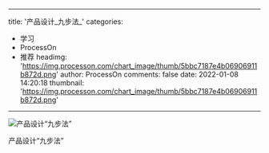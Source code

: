 
---
title: '产品设计_九步法_'
categories: 
 - 学习
 - ProcessOn
 - 推荐
headimg: 'https://img.processon.com/chart_image/thumb/5bbc7187e4b06906911b872d.png'
author: ProcessOn
comments: false
date: 2022-01-08 14:20:18
thumbnail: 'https://img.processon.com/chart_image/thumb/5bbc7187e4b06906911b872d.png'
---

<div>   
<img class="thumb" alt="产品设计“九步法”" src="https://img.processon.com/chart_image/thumb/5bbc7187e4b06906911b872d.png" referrerpolicy="no-referrer">
<p>产品设计“九步法”</p>  
</div>
            